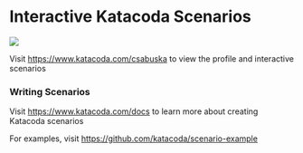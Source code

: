 # Interactive Katacoda Scenarios

[![](http://shields.katacoda.com/katacoda/csabuska/count.svg)](https://www.katacoda.com/csabuska "Get your profile on Katacoda.com")

Visit https://www.katacoda.com/csabuska to view the profile and interactive scenarios

### Writing Scenarios
Visit https://www.katacoda.com/docs to learn more about creating Katacoda scenarios

For examples, visit https://github.com/katacoda/scenario-example
